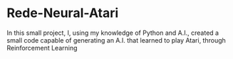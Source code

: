 # Rede-Neural-Atari
In this small project, I, using my knowledge of Python and A.I., created a small code capable of generating an A.I. that learned to play Atari, through Reinforcement Learning
